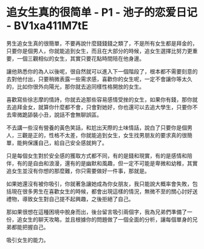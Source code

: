 # 追女生真的很简单 - P1 - 池子的恋爱日记 - BV1xa411M7tE

男生追女生真的很簡單，不要再說什麼錢錢錢之類了，不是所有女生都是拜金的，只要你是個男人，你就能追到女生，而且在大部分的時候，追女生選擇比努力更重要，一個三觀相似的女生，其實只要花點時間陪在他身邊。

讓他熟悉你的為人以後呢，很自然就可以進入下一個階段了，根本都不需要刻意的去對他付出，只要稍微表露一些需求感，喜歡你的女生呢，一定不會讓你等太久的，比如你很外向陽光，那你就去追同樣性格開放的女生。

喜歡寫些徐志摩的情詩，你就去追那些容易感情受挫的女生，如果你有錢，那你就去追拜金女，就算你什麼都不會，只會對她好，你也還可以去追大學生，只要你不去卑微跪舔裝小丑，說話不會無聊誤區。

不去講一些沒有營養的黃色笑話，和尬出天際的土味情話，說白了只要你是個男人，三觀是正的，性格不太差，你就能追到女生，女生找男朋友的要求真的很簡單，能夠保護自己，給自己安全感就夠了。

只是每個女生對於安全感的獲取方式都不同，有的是錢和現實，有的是感情和陪伴，有的是自由和浪漫，還有的是幽默和風趣，但一定不可能是卑微和幼稚，其實追女生並沒有你想的那麼難，你只需要做好一件事，那就是。

如果她還沒有被你吸引，你就著急讓她成為你女朋友，我只能說大概率會失敗，包括現在很多男生在喜歡女生的時候，都會出現這樣的情況，無微不至的關心討好送禮物，導致女生對自己提不起興趣，之後拒絕了自己。

那如果很想在這種困境中脫身而出，後台留言吸引兩個字，我為兄弟們準備了一份，追女生的聊天攻略，並且根據你的問題做了一個全面的分析，讓每個單身的兄弟都能把握自己。

吸引女生的能力。